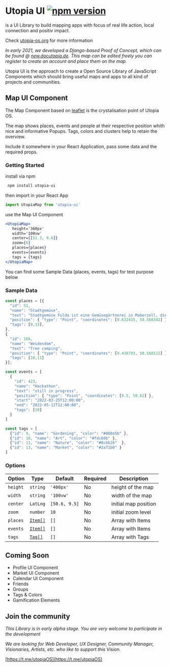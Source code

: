 # Utopia UI [![npm version](https://img.shields.io/npm/v/utopia-ui.svg)](https://www.npmjs.com/package/utopia-ui)
is a UI Library to build mapping apps with focus of real life action, local connection and positiv impact.

Check [utopia-os.org](https://utopia-os.org) for more information

*In early 2021, we developed a Django-based Proof of Concept, which can be found @ [new.docutopia.de](https://new.docutopia.de). This map can be edited freely you can register to create an account and place them on the map.*

Utopia UI is the approach to create a Open Source Library of JavaScript Components which should bring useful maps and apps to all kind of projects and communities.


## Map UI Component
The Map Component based on [leaflet](https://leafletjs.com) is the crystalisation point of Utopia OS.

The map shows places, events and people at their respective position whith nice and informative Popups. Tags, colors and clusters help to retain the overview.

Include it somewhere in your React Application, pass some data and the required props.

### Getting Started


install via npm
```bash
 npm install utopia-ui
```

then import in your React App
```jsx
import UtopiaMap from 'utopia-ui'
```

use the Map UI Component
```jsx
<UtopiaMap>
   height='360px'
   width='100vw'
   center={[51.3, 9.6]}
   zoom={6}
   places={places}
   events={events}
   tags = {tags}
</UtopiaMap>
```
You can find some Sample Data (places, events, tags) for test purpose below

### Sample Data
```jsx
const places = [{
  "id": 51,
  "name": "Stadtgemüse",
  "text": "Stadtgemüse Fulda ist eine Gemüsegärtnerei in Maberzell, die es sich zur Aufgabe gemacht hat, die Stadt und seine Bewohner:innen mit regionalem, frischem und natürlich angebautem Gemüse mittels Gemüsekisten zu versorgen. Es gibt also jede Woche, von Frühjahr bis Herbst, angepasst an die Saison eine Kiste mit schmackhaftem und frischem Gemüse für euch, welche ihr direkt vor Ort abholen könnt. \r\n\r\nhttps://stadtgemuese-fulda.de",
  "position": { "type": "Point", "coordinates": [9.632435, 50.560342] },
  "tags": [9,13],
},
{
  "id": 166,
  "name": "Weidendom",
  "text": "free camping",
  "position": { "type": "Point", "coordinates": [9.438793, 50.560112] },
  "tags": [10,11]
}];

const events = [
  {
    "id": 423,
    "name": "Hackathon",
    "text": "still in progress",
    "position": { "type": "Point", "coordinates": [9.5, 50.62] },
    "start": "2022-03-25T12:00:00",
    "end": "2022-05-12T12:00:00",
    "tags": [10]
  }
]

const tags = [
  {"id": 9, "name": "Gardening", "color": "#008e5b" },
  {"id": 10, "name": "Art", "color": "#fdc60b" },
  {"id": 11, "name": "Nature", "color": "#8cbb26"  },
  {"id": 13, "name": "Market", "color": "#2a71b0" }
]

```

### Options


 Option         | Type              | Default      | Required   | Description 
 ---            | ---               | ---          | ---        | ---    
 `height`       | `string`          |`'400px'`     |    No      | height of the map           
 `width`        | `string`          |`'100vw'`     |    No      | width of the map
 `center`       | `LatLng`          |`[50.6, 9.5]` |    No      | initial map position           
 `zoom`         | `number`          |`10`          |    No      | initial zoom level
 `places`       | [`Item[]`](https://utopia-os.org/docs/utopia-ui/map-components/item)| `[]` | No | Array with Items           
 `events`       | [`Item[]`](https://utopia-os.org/docs/utopia-ui/map-components/item)| `[]` | No | Array with Items             
 `tags`         | [`Tag[]`](https://utopia-os.org/docs/utopia-ui/map-components/tag)  | `[]` | No | Array with Tags  

 ## Coming Soon

 * Profile UI Component
 * Market UI Component
 * Calendar UI Component
 * Friends
 * Groups
 * Tags & Colors
 * Gamification Elements

## Join the community

*This Library is in early alpha stage. You are very welcome to participate in the development*

*We are looking for Web Developer, UX Designer, Community Manager, Visionaries, Artists, etc. who like to support this Vision.*

[https://t.me/utopiaOS](https://t.me/utopiaOS)